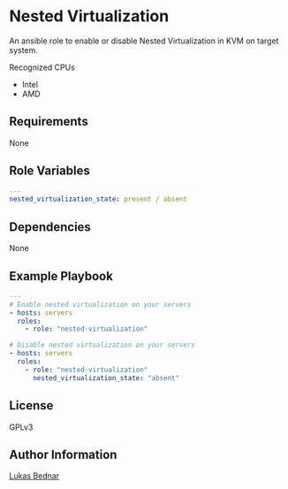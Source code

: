 Nested Virtualization
=========

An ansible role to enable or disable Nested Virtualization in KVM on target system.

Recognized CPUs
* Intel
* AMD

Requirements
------------

None

Role Variables
--------------

```yaml
---
nested_virtualization_state: present / absent
```

Dependencies
------------
None

Example Playbook
----------------

```yaml
---
# Enable nested virtualization on your servers
- hosts: servers
  roles:
    - role: "nested-virtualization"

# Disable nested virtualization on your servers
- hosts: servers
  roles:
    - role: "nested-virtualization"
      nested_virtualization_state: "absent"
```

License
-------

GPLv3

Author Information
------------------

[Lukas Bednar](https://github.com/lukas-bednar)
